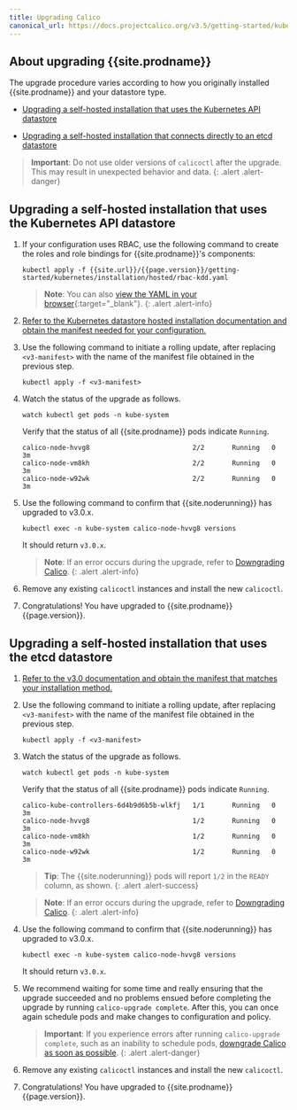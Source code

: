 ```yaml
---
title: Upgrading Calico 
canonical_url: https://docs.projectcalico.org/v3.5/getting-started/kubernetes/upgrade/upgrade
---
```




## About upgrading {{site.prodname}}

The upgrade procedure varies according to how you originally installed {{site.prodname}}
and your datastore type.

- [Upgrading a self-hosted installation that uses the Kubernetes API datastore](#upgrading-a-self-hosted-installation-that-uses-the-kubernetes-api-datastore)

- [Upgrading a self-hosted installation that connects directly to an etcd datastore](#upgrading-a-self-hosted-installation-that-uses-the-etcd-datastore)

> **Important**: Do not use older versions of `calicoctl` after the upgrade.
> This may result in unexpected behavior and data.
{: .alert .alert-danger}


## Upgrading a self-hosted installation that uses the Kubernetes API datastore
   
1. If your configuration uses RBAC, use the following command to create the roles 
   and role bindings for {{site.prodname}}'s components:

   ```
   kubectl apply -f {{site.url}}/{{page.version}}/getting-started/kubernetes/installation/hosted/rbac-kdd.yaml
   ```
   > **Note**: You can also 
   > [view the YAML in your browser]({{site.url}}/{{page.version}}/getting-started/kubernetes/installation/hosted/rbac-kdd.yaml){:target="_blank"}.
   {: .alert .alert-info}

1. [Refer to the Kubernetes datastore hosted installation documentation and 
   obtain the manifest needed for your configuration.](https://docs.projectcalico.org/v3.0/getting-started/kubernetes/installation/hosted/kubernetes-datastore/)

1. Use the following command to initiate a rolling update, after replacing 
   `<v3-manifest>` with the name of the manifest file obtained in the previous step.

   ```
   kubectl apply -f <v3-manifest>
   ```
   
1. Watch the status of the upgrade as follows.

   ```
   watch kubectl get pods -n kube-system
   ```
   
   Verify that the status of all {{site.prodname}} pods indicate `Running`.

   ```
   calico-node-hvvg8                          2/2       Running   0          3m
   calico-node-vm8kh                          2/2       Running   0          3m
   calico-node-w92wk                          2/2       Running   0          3m
   ```

1. Use the following command to confirm that {{site.noderunning}} has upgraded to v3.0.x.

   ```
   kubectl exec -n kube-system calico-node-hvvg8 versions
   ```
   
   It should return `v3.0.x`.
   
   > **Note**: If an error occurs during the upgrade, refer to 
   > [Downgrading Calico](/{{page.version}}/getting-started/kubernetes/upgrade/downgrade).
   {: .alert .alert-info}
   
1. Remove any existing `calicoctl` instances and install the new `calicoctl`.

1. Congratulations! You have upgraded to {{site.prodname}} {{page.version}}.


## Upgrading a self-hosted installation that uses the etcd datastore

1. [Refer to the v3.0 documentation and obtain the manifest that matches your installation
   method.](https://docs.projectcalico.org/v3.0/getting-started/kubernetes/installation/hosted/)

1. Use the following command to initiate a rolling update, after replacing 
   `<v3-manifest>` with the name of the manifest file obtained in the previous step.

   ```
   kubectl apply -f <v3-manifest>
   ```
   
1. Watch the status of the upgrade as follows.

   ```
   watch kubectl get pods -n kube-system
   ```
   
   Verify that the status of all {{site.prodname}} pods indicate `Running`.

   ```
   calico-kube-controllers-6d4b9d6b5b-wlkfj   1/1       Running   0          3m
   calico-node-hvvg8                          1/2       Running   0          3m
   calico-node-vm8kh                          1/2       Running   0          3m
   calico-node-w92wk                          1/2       Running   0          3m
   ```

   > **Tip**: The {{site.noderunning}} pods will report `1/2` in the `READY` column, as shown.
   {: .alert .alert-success}

   > **Note**: If an error occurs during the upgrade, refer to 
   > [Downgrading Calico](/{{page.version}}/getting-started/kubernetes/upgrade/downgrade).
   {: .alert .alert-info}
   
1. Use the following command to confirm that {{site.noderunning}} has upgraded to v3.0.x.

   ```
   kubectl exec -n kube-system calico-node-hvvg8 versions
   ```
   
   It should return `v3.0.x`.
   
1. We recommend waiting for some time and really ensuring that the upgrade succeeded 
   and no problems ensued before completing the upgrade by running 
   `calico-upgrade complete`. After this, you can once again schedule pods and 
   make changes to configuration and policy. 

   > **Important**: If you experience errors after running `calico-upgrade complete`, 
   > such as an inability to schedule pods, [downgrade Calico as soon as possible](/{{page.version}}/getting-started/kubernetes/upgrade/downgrade).
   {: .alert .alert-danger}
   
1. Remove any existing `calicoctl` instances and install the new `calicoctl`.

1. Congratulations! You have upgraded to {{site.prodname}} {{page.version}}.



